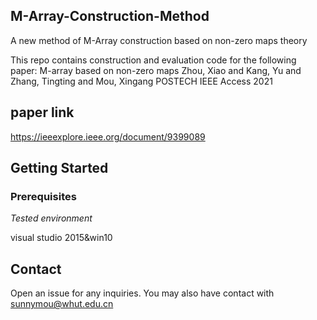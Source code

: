 ## M-Array-Construction-Method

A new method of M-Array construction based on non-zero maps theory

This repo contains construction and evaluation code for the following paper:
M-array based on non-zero maps
Zhou, Xiao and Kang, Yu and Zhang, Tingting and Mou, Xingang
POSTECH
IEEE Access 2021

## paper link

https://ieeexplore.ieee.org/document/9399089

## Getting Started

### Prerequisites

*Tested environment*

visual studio 2015&win10

## Contact

Open an issue for any inquiries. You may also have contact with  sunnymou@whut.edu.cn